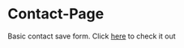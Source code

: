# Contact-Page

Basic contact save form. Click [here]( https://moorebarrett-jodiann.github.io/ta-final-project/) to check it out
